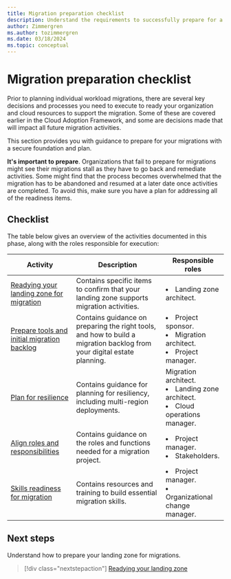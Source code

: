 ```yaml
---
title: Migration preparation checklist
description: Understand the requirements to successfully prepare for a cloud migration with the Microsoft Cloud Adoption Framework.
author: Zimmergren
ms.author: tozimmergren
ms.date: 03/18/2024
ms.topic: conceptual
---
```


# Migration preparation checklist

Prior to planning individual workload migrations, there are several key decisions and processes you need to execute to ready your organization and cloud resources to support the migration. Some of these are covered earlier in the Cloud Adoption Framework, and some are decisions made that will impact all future migration activities.

This section provides you with guidance to prepare for your migrations with a secure foundation and plan.

**It's important to prepare**. Organizations that fail to prepare for migrations might see their migrations stall as they have to go back and remediate activities. Some might find that the process becomes overwhelmed that the migration has to be abandoned and resumed at a later date once activities are completed. To avoid this, make sure you have a plan for addressing all of the readiness items.

## Checklist

The table below gives an overview of the activities documented in this phase, along with the roles responsible for execution:

|Activity|Description|Responsible roles|
|---|---|---|
|[Readying your landing zone for migration](./ready-azure-landing-zone.md)|Contains specific items to confirm that your landing zone supports migration activities.|<li>Landing zone architect.|
|[Prepare tools and initial migration backlog](./tools-backlog.md)|Contains guidance on preparing the right tools, and how to build a migration backlog from your digital estate planning.|<li>Project sponsor.<br><li> Migration architect.<br><li>Project manager.|
|[Plan for resilience](./plan-for-resilience.md)|Contains guidance for planning for resiliency, including multi-region deployments.|Migration architect.<br><li>Landing zone architect.<br><li>Cloud operations manager.|
|[Align roles and responsibilities](./roles-responsibilities.md)|Contains guidance on the roles and functions needed for a migration project.|<li>Project manager.<br><li>Stakeholders.|
|[Skills readiness for migration](./skills-support.md)|Contains resources and training to build essential migration skills.|<li>Project manager.<br><li>Organizational change manager.|

## Next steps

Understand how to prepare your landing zone for migrations.

> [!div class="nextstepaction"]
> [Readying your landing zone](./ready-azure-landing-zone.md)
